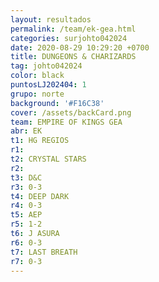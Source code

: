 ```yaml
---
layout: resultados
permalink: /team/ek-gea.html
categories: surjohto042024
date: 2020-08-29 10:29:20 +0700
title: DUNGEONS & CHARIZARDS
tag: johto042024
color: black
puntosLJ202404: 1
grupo: norte
background: '#F16C38'
cover: /assets/backCard.png
team: EMPIRE OF KINGS GEA
abr: EK
t1: HG REGIOS
r1:
t2: CRYSTAL STARS
r2: 
t3: D&C
r3: 0-3
t4: DEEP DARK
r4: 0-3
t5: AEP
r5: 1-2
t6: J ASURA
r6: 0-3
t7: LAST BREATH
r7: 0-3
---
```



